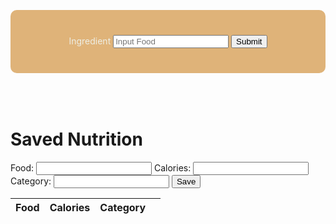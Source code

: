 
<head>
	<script src="https://ajax.googleapis.com/ajax/libs/jquery/3.6.1/jquery.min.js"></script>
</head>


<script>

function getFood(){
    let inputFood = document.getElementById("inputFood").value;
    return inputFood;
}

function findCalories(foodName) {
    result = document.getElementById("findCaloriesResult");

    // Fetch data from API
    fetch('https://csatri1.tk/api/nutrition/findCalories/"'+foodName+'"')
    .then(response => response.json())
    .then(data => {

        console.log(data);

        result.innerHTML = "calories in one serving of " + foodName + ": " + data.findCalories + " cal";
    })
}

</script>



<div style="background-color: #DFB379; text-align: center; vertical-align: middle; padding: 40px; margin-top: 30px; border-radius: 10px;">
    <w>Ingredient</w>
    <input id="inputFood" placeholder="Input Food">
    <button onclick="findCalories(getFood())">Submit</button>
</div>

<div style=" text-align:center; vertical-align: middle; padding:10px; margin-top:30px">
    <w id="findCaloriesResult"></w>
</div>

<style>
w { color: #eeeee4 }
</style>






<html>
  <head>
    <title>Saved Nutrition</title>
    <meta charset="UTF-8" />
  </head>
  <body>
    <h1>Saved Nutrition</h1>
    <div>
      <label for="food-name">Food:</label>
      <input type="text" id="food-name" />
      <label for="calories">Calories:</label>
      <input type="text" id="calories" />
      <label for="category">Category:</label>
      <input type="text" id="category" />
      <button id="save">Save</button>
    </div>
    <table id="nut-table">
      <thead>
        <tr>
          <th>Food</th>
          <th>Calories</th>
          <th>Category</th>
          <th></th>
        </tr>
      </thead>
      <tbody></tbody>
    </table>
    <script>
      const foodTable = document.querySelector("#food-table tbody");
      const addFoodBtn = document.querySelector("#add-food");
      const foodNameInput = document.querySelector("#food-name");
      const caloriesInput = document.querySelector("#calories");
      const categoryInput = document.querySelector("#category");
      addFoodBtn.addEventListener("click", () => {
        const name = foodNameInput.value;
        const calories = caloriesInput.value;
        const category = categoryInput.value;
        const food = { name, calories, category };
        fetch("https://csatri1.tk/api/nut/create/" + name + "/" + calories + "/" + category, { method: "POST", credentials: 'include' })
          .then((res) => res.json())
          .then((data) => {
            addFoodToTable(data);
            foodNameInput.value = "";
            caloriesInput.value = ;
            categoryTypeInput.value = "";
          })
          .catch((err) => console.log(err));
      });
      function getMeals() {
        fetch("https://csatri1.tk/api/nut/", {credentials: 'include'})
          .then((res) => res.json())
          .then((data) => {
            foodTable.innerHTML = "";
            data.forEach(addFoodToTable);
          })
          .catch((err) => console.log(err));
      }
      function addMealToTable(meal) {
        const row = document.createElement("tr");
        const nameCell = document.createElement("td");
        const caloriesCell = document.createElement("td");
        const categoryCell = document.createElement("td");
        const deleteCell = document.createElement("td");
        const deleteButton = document.createElement("button");
        deleteButton.innerHTML = "Delete";
        deleteButton.addEventListener("click", () => {
          deleteFood(food);
        });
        nameCell.textContent = food.name;
        caloriesCell.textContent = food.calories;
        categoryCell.textContent = food.category;
        deleteCell.appendChild(deleteButton);
        row.appendChild(nameCell);
        row.appendChild(caloriesCell);
        row.appendChild(mealTypeCell);
        row.appendChild(categoryCell);
        foodTable.appendChild(row);
      }
      function deleteFood(food) {
        fetch(
          "https://csatri1.tk/api/nut/delete/" + food.id,
          { method: "DELETE", credentials: 'include' }
        )
          .then(() => {
            getMeals();
          })
          .catch((err) => console.log(err));
      }
      getMeals();
    </script>
  </body>
</html>